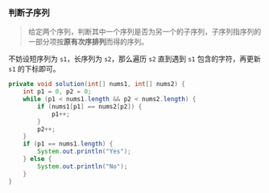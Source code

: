 ### 判断子序列

> 给定两个序列，判断其中一个序列是否为另一个的子序列，子序列指序列的一部分项按**原有次序排列**而得的序列。

不妨设短序列为 `s1`，长序列为 `s2`，那么遍历 `s2` 直到遇到 `s1` 包含的字符，再更新 `s1` 的下标即可。

```java
private void solution(int[] nums1, int[] nums2) {
    int p1 = 0, p2 = 0;
    while (p1 < nums1.length && p2 < nums2.length) {
        if (nums1[p1] == nums2[p2]) {
            p1++;
        }
        p2++;
    }
    if (p1 == nums1.length) {
        System.out.println("Yes");
    } else {
        System.out.println("No");
    }
}
```

